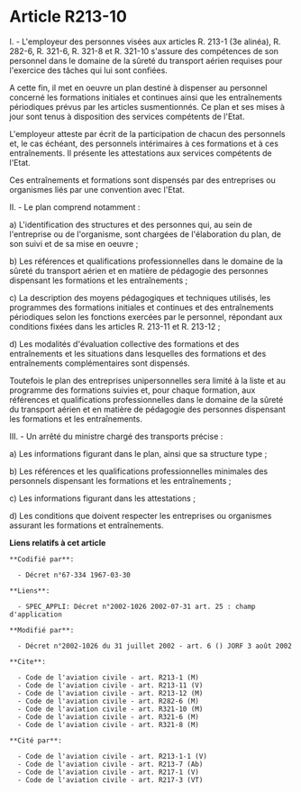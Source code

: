 # Article R213-10

I. - L'employeur des personnes visées aux articles R. 213-1 (3e alinéa), R. 282-6, R. 321-6, R. 321-8 et R. 321-10 s'assure
des compétences de son personnel dans le domaine de la sûreté du transport aérien requises pour l'exercice des tâches qui lui
sont confiées.

A cette fin, il met en oeuvre un plan destiné à dispenser au personnel concerné les formations initiales et continues ainsi
que les entraînements périodiques prévus par les articles susmentionnés. Ce plan et ses mises à jour sont tenus à disposition
des services compétents de l'Etat.

L'employeur atteste par écrit de la participation de chacun des personnels et, le cas échéant, des personnels intérimaires à
ces formations et à ces entraînements. Il présente les attestations aux services compétents de l'Etat.

Ces entraînements et formations sont dispensés par des entreprises ou organismes liés par une convention avec l'Etat.

II. - Le plan comprend notamment :

a) L'identification des structures et des personnes qui, au sein de l'entreprise ou de l'organisme, sont chargées de
l'élaboration du plan, de son suivi et de sa mise en oeuvre ;

b) Les références et qualifications professionnelles dans le domaine de la sûreté du transport aérien et en matière de
pédagogie des personnes dispensant les formations et les entraînements ;

c) La description des moyens pédagogiques et techniques utilisés, les programmes des formations initiales et continues et des
entraînements périodiques selon les fonctions exercées par le personnel, répondant aux conditions fixées dans les articles R.
213-11 et R. 213-12 ;

d) Les modalités d'évaluation collective des formations et des entraînements et les situations dans lesquelles des formations
et des entraînements complémentaires sont dispensés.

Toutefois le plan des entreprises unipersonnelles sera limité à la liste et au programme des formations suivies et, pour
chaque formation, aux références et qualifications professionnelles dans le domaine de la sûreté du transport aérien et en
matière de pédagogie des personnes dispensant les formations et les entraînements.

III. - Un arrêté du ministre chargé des transports précise :

a) Les informations figurant dans le plan, ainsi que sa structure type ;

b) Les références et les qualifications professionnelles minimales des personnels dispensant les formations et les
entraînements ;

c) Les informations figurant dans les attestations ;

d) Les conditions que doivent respecter les entreprises ou organismes assurant les formations et entraînements.

**Liens relatifs à cet article**

	**Codifié par**:

	  - Décret n°67-334 1967-03-30

	**Liens**:

	  - SPEC_APPLI: Décret n°2002-1026 2002-07-31 art. 25 : champ d'application

	**Modifié par**:

	  - Décret n°2002-1026 du 31 juillet 2002 - art. 6 () JORF 3 août 2002

	**Cite**:

	  - Code de l'aviation civile - art. R213-1 (M)
	  - Code de l'aviation civile - art. R213-11 (V)
	  - Code de l'aviation civile - art. R213-12 (M)
	  - Code de l'aviation civile - art. R282-6 (M)
	  - Code de l'aviation civile - art. R321-10 (M)
	  - Code de l'aviation civile - art. R321-6 (M)
	  - Code de l'aviation civile - art. R321-8 (M)

	**Cité par**:

	  - Code de l'aviation civile - art. R213-1-1 (V)
	  - Code de l'aviation civile - art. R213-7 (Ab)
	  - Code de l'aviation civile - art. R217-1 (V)
	  - Code de l'aviation civile - art. R217-3 (VT)
